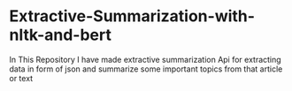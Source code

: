 # Extractive-Summarization-with-nltk-and-bert
In This Repository I have made extractive summarization Api for extracting data in form of json and summarize some important topics from that article or text 
